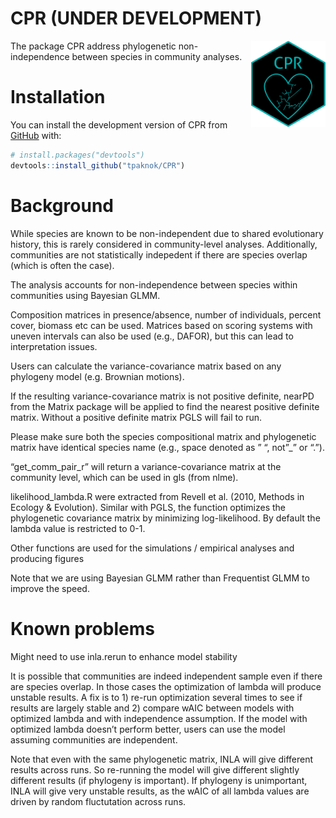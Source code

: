 
<!-- README.md is generated from README.Rmd. Please edit that file -->

# CPR (UNDER DEVELOPMENT)

<!-- badges: start -->

<img src="man/figures/CPR.png" align="right" height="138" />
<!-- badges: end -->

The package CPR address phylogenetic non-independence between species in
community analyses.

# Installation

You can install the development version of CPR from
[GitHub](https://github.com/) with:

``` r
# install.packages("devtools")
devtools::install_github("tpaknok/CPR")
```

# Background

While species are known to be non-independent due to shared evolutionary
history, this is rarely considered in community-level analyses.
Additionally, communities are not statistically indepedent if there are
species overlap (which is often the case).

The analysis accounts for non-independence between species within
communities using Bayesian GLMM.

Composition matrices in presence/absence, number of individuals, percent
cover, biomass etc can be used. Matrices based on scoring systems with
uneven intervals can also be used (e.g., DAFOR), but this can lead to
interpretation issues.

Users can calculate the variance-covariance matrix based on any
phylogeny model (e.g. Brownian motions).

If the resulting variance-covariance matrix is not positive definite,
nearPD from the Matrix package will be applied to find the nearest
positive definite matrix. Without a positive definite matrix PGLS will
fail to run.

Please make sure both the species compositional matrix and phylogenetic
matrix have identical species name (e.g., space denoted as ” “, not”\_”
or “.”).

“get_comm_pair_r” will return a variance-covariance matrix at the
community level, which can be used in gls (from nlme).

likelihood_lambda.R were extracted from Revell et al. (2010, Methods in
Ecology & Evolution). Similar with PGLS, the function optimizes the
phylogenetic covariance matrix by minimizing log-likelihood. By default
the lambda value is restricted to 0-1.

Other functions are used for the simulations / empirical analyses and
producing figures

Note that we are using Bayesian GLMM rather than Frequentist GLMM to
improve the speed.

# Known problems

Might need to use inla.rerun to enhance model stability

It is possible that communities are indeed independent sample even if
there are species overlap. In those cases the optimization of lambda
will produce unstable results. A fix is to 1) re-run optimization
several times to see if results are largely stable and 2) compare wAIC
between models with optimized lambda and with independence assumption.
If the model with optimized lambda doesn’t perform better, users can use
the model assuming communities are independent.

Note that even with the same phylogenetic matrix, INLA will give
different results across runs. So re-running the model will give
different slightly different results (if phylogeny is important). If
phylogeny is unimportant, INLA will give very unstable results, as the
wAIC of all lambda values are driven by random fluctutation across runs.
